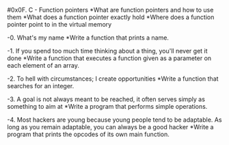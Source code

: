 #0x0F. C - Function pointers
*What are function pointers and how to use them
*What does a function pointer exactly hold
*Where does a function pointer point to in the virtual memory

-0. What's my name
*Write a function that prints a name.

-1. If you spend too much time thinking about a thing, you'll never get it done
*Write a function that executes a function given as a parameter on each element of an array.

-2. To hell with circumstances; I create opportunities
*Write a function that searches for an integer.

-3. A goal is not always meant to be reached, it often serves simply as something to aim at
*Write a program that performs simple operations.

-4. Most hackers are young because young people tend to be adaptable. As long as you remain adaptable, you can always be a good hacker
*Write a program that prints the opcodes of its own main function.
